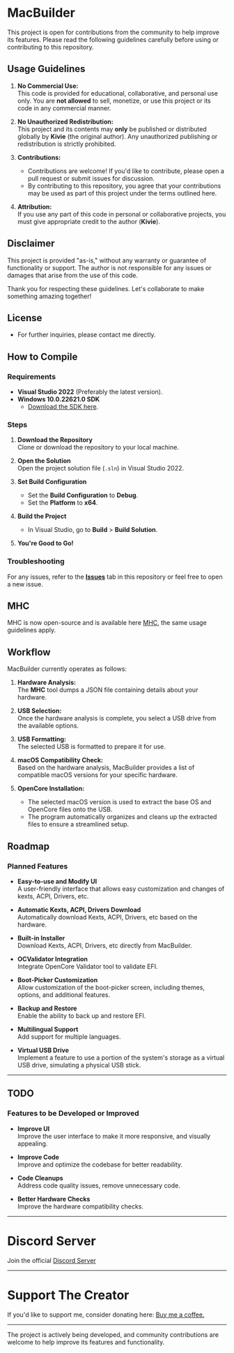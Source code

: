 # MacBuilder

This project is open for contributions from the community to help improve its features. Please read the following guidelines carefully before using or contributing to this repository.

## Usage Guidelines

1. **No Commercial Use:**  
   This code is provided for educational, collaborative, and personal use only. You are **not allowed** to sell, monetize, or use this project or its code in any commercial manner.

2. **No Unauthorized Redistribution:**  
   This project and its contents may **only** be published or distributed globally by **Kivie** (the original author). Any unauthorized publishing or redistribution is strictly prohibited.

3. **Contributions:**  
   - Contributions are welcome! If you'd like to contribute, please open a pull request or submit issues for discussion.  
   - By contributing to this repository, you agree that your contributions may be used as part of this project under the terms outlined here.

4. **Attribution:**  
   If you use any part of this code in personal or collaborative projects, you must give appropriate credit to the author (**Kivie**). 

## Disclaimer

This project is provided "as-is," without any warranty or guarantee of functionality or support. The author is not responsible for any issues or damages that arise from the use of this code.

Thank you for respecting these guidelines. Let's collaborate to make something amazing together!

## License
- For further inquiries, please contact me directly.

## How to Compile

### Requirements
- **Visual Studio 2022** (Preferably the latest version).  
- **Windows 10.0.22621.0 SDK**  
  - [Download the SDK here](https://developer.microsoft.com/en-us/windows/downloads/windows-10-sdk/).  

### Steps
1. **Download the Repository**  
   Clone or download the repository to your local machine.  

2. **Open the Solution**  
   Open the project solution file (`.sln`) in Visual Studio 2022.  

3. **Set Build Configuration**  
   - Set the **Build Configuration** to **Debug**.  
   - Set the **Platform** to **x64**.  

4. **Build the Project**  
   - In Visual Studio, go to **Build** > **Build Solution**.  

5. **You're Good to Go!**  

### Troubleshooting
For any issues, refer to the **[Issues](../../issues)** tab in this repository or feel free to open a new issue.  

## MHC
MHC is now open-source and is available here [MHC](https://github.com/KivieDev/MacBuilder-Compatibility-Checker), the same usage guidelines apply.

## Workflow

MacBuilder currently operates as follows:

1. **Hardware Analysis:**  
   The **MHC** tool dumps a JSON file containing details about your hardware.  

2. **USB Selection:**  
   Once the hardware analysis is complete, you select a USB drive from the available options.  

3. **USB Formatting:**  
   The selected USB is formatted to prepare it for use.  

4. **macOS Compatibility Check:**  
   Based on the hardware analysis, MacBuilder provides a list of compatible macOS versions for your specific hardware.  

5. **OpenCore Installation:**  
   - The selected macOS version is used to extract the base OS and OpenCore files onto the USB.  
   - The program automatically organizes and cleans up the extracted files to ensure a streamlined setup.  

## Roadmap

### Planned Features
- **Easy-to-use and Modify UI**  
  A user-friendly interface that allows easy customization and changes of kexts, ACPI, Drivers, etc.

- **Automatic Kexts, ACPI, Drivers Download**  
  Automatically download Kexts, ACPI, Drivers, etc based on the hardware.

- **Built-in Installer**  
  Download Kexts, ACPI, Drivers, etc directly from MacBuilder.

- **OCValidator Integration**  
  Integrate OpenCore Validator tool to validate EFI.

- **Boot-Picker Customization**  
  Allow customization of the boot-picker screen, including themes, options, and additional features.

- **Backup and Restore**  
  Enable the ability to back up and restore EFI.

- **Multilingual Support**  
  Add support for multiple languages.

- **Virtual USB Drive**  
  Implement a feature to use a portion of the system's storage as a virtual USB drive, simulating a physical USB stick.

---

## TODO

### Features to be Developed or Improved
- **Improve UI**  
  Improve the user interface to make it more responsive, and visually appealing.

- **Improve Code**  
  Improve and optimize the codebase for better readability.

- **Code Cleanups**  
  Address code quality issues, remove unnecessary code.

- **Better Hardware Checks**  
  Improve the hardware compatibility checks.

---

# Discord Server
Join the official [Discord Server](https://discord.gg/7FhHhjm9uu)

---

# Support The Creator
If you'd like to support me, consider donating here: [Buy me a coffee.](https://buymeacoffee.com/kiviedev)

---
The project is actively being developed, and community contributions are welcome to help improve its features and functionality.

